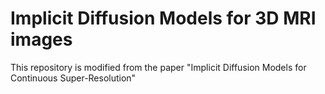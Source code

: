 <TOC>

# Implicit Diffusion Models for 3D MRI images

This repository is modified from the paper "Implicit Diffusion Models for Continuous Super-Resolution" 

